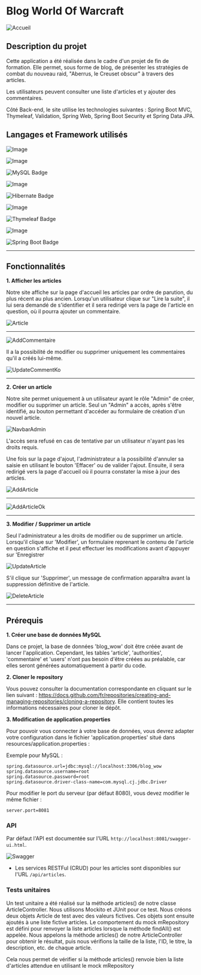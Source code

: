 # Blog World Of Warcraft

![Accueil](https://zupimages.net/up/23/24/6piv.png)

## Description du projet 

Cette application a été réalisée dans le cadre d'un projet de fin de formation. 
Elle permet, sous forme de blog, de présenter les stratégies de combat du nouveau raid, 
"Aberrus, le Creuset obscur" à travers des articles.

Les utilisateurs peuvent consulter une liste d'articles et y ajouter des commentaires.

Côté Back-end, le site utilise les technologies suivantes : Spring Boot MVC,
Thymeleaf, Validation, Spring Web, Spring Boot Security et Spring Data JPA.

## Langages et Framework utilisés

![Image](https://img.shields.io/badge/Java-ED8B00?style=for-the-badge&logo=openjdk&logoColor=white)

![Image](https://img.shields.io/badge/CSS3-1572B6?style=for-the-badge&logo=css3&logoColor=white)


![MySQL Badge](https://img.shields.io/badge/MySQL-4479A1?logo=mysql&logoColor=fff&style=for-the-badge)

![Image](https://img.shields.io/badge/HTML5-E34F26?style=for-the-badge&logo=html5&logoColor=white)

![Hibernate Badge](https://img.shields.io/badge/Hibernate-59666C?logo=hibernate&logoColor=fff&style=for-the-badge)

![Image](https://img.shields.io/badge/Bootstrap-563D7C?style=for-the-badge&logo=bootstrap&logoColor=white)


![Thymeleaf Badge](https://img.shields.io/badge/Thymeleaf-005F0F?logo=thymeleaf&logoColor=fff&style=for-the-badge)

![Image](https://img.shields.io/badge/JavaScript-323330?style=for-the-badge&logo=javascript&logoColor=F7DF1E)

![Spring Boot Badge](https://img.shields.io/badge/Spring%20Boot-6DB33F?logo=springboot&logoColor=fff&style=for-the-badge)

--------

## Fonctionnalités

**1. Afficher les articles**

Notre site affiche sur la page d'accueil les articles par ordre de parution, du plus récent au plus ancien.
Lorsqu'un utilisateur clique sur "Lire la suite", il lui sera demandé de s'identifier et il sera redirigé vers la page de l'article en question, où il pourra ajouter un commentaire.

![Article](https://zupimages.net/up/23/24/tjva.png)

------

![AddCommentaire](https://zupimages.net/up/23/24/ewnp.png)

Il a la possibilité de modifier ou supprimer uniquement les commentaires qu'il a créés lui-même.

![UpdateCommentKo](https://zupimages.net/up/23/24/dqy7.png)

-----

**2. Créer un article**

Notre site permet uniquement à un utilisateur ayant le rôle "Admin" de créer, modifier ou supprimer un article. 
Seul un "Admin" a accès, après s'être identifié, au bouton permettant d'accéder au formulaire de création d'un nouvel article. 

![NavbarAdmin](https://zupimages.net/up/23/24/h7eg.png)

L'accès sera refusé en cas de tentative par un utilisateur n'ayant pas les droits requis.

Une fois sur la page d'ajout, l'administrateur a la possibilité d'annuler sa saisie en utilisant le bouton 'Effacer' ou de valider l'ajout. 
Ensuite, il sera redirigé vers la page d'accueil où il pourra constater la mise à jour des articles.

![AddArticle](https://zupimages.net/up/23/24/6egv.png)

------

![AddArticleOk](https://zupimages.net/up/23/24/q6r8.png)

-----

**3. Modifier / Supprimer un article**

Seul l'administrateur a les droits de modifier ou de supprimer un article. 
Lorsqu'il clique sur 'Modifier', un formulaire reprenant le contenu de l'article en question s'affiche et il peut effectuer les modifications avant d'appuyer sur 'Enregistrer

![UpdateArticle](https://zupimages.net/up/23/24/x2fo.png)

S'il clique sur 'Supprimer', un message de confirmation apparaîtra avant la suppression définitive de l'article.

![DeleteArticle](https://zupimages.net/up/23/24/kbyu.png)

------

## Prérequis

**1. Créer une base de données MySQL**

Dans ce projet, la base de données 'blog_wow' doit être créée avant de lancer l'application. 
Cependant, les tables 'article', 'authorities', 'commentaire' et 'users' n'ont pas besoin d'être créées au préalable, car elles seront générées automatiquement à partir du code.

**2. Cloner le repository**

Vous pouvez consulter la documentation correspondante en cliquant sur le lien suivant : 
https://docs.github.com/fr/repositories/creating-and-managing-repositories/cloning-a-repository. 
Elle contient toutes les informations nécessaires pour cloner le dépôt.

**3. Modification de application.properties**

Pour pouvoir vous connecter à votre base de données, 
vous devrez adapter votre configuration dans le fichier 'application.properties' situé dans resources/application.properties :

Exemple pour MySQL :
```properties
spring.datasource.url=jdbc:mysql://localhost:3306/blog_wow
spring.datasource.username=root
spring.datasource.password=root
spring.datasource.driver-class-name=com.mysql.cj.jdbc.Driver
```

Pour modifier le port du serveur (par défaut 8080), vous devez modifier le même fichier :
```properties
server.port=8081
```

### API

Par défaut l'API est documentée sur l'URL `http://localhost:8081/swagger-ui.html`.

![Swagger](https://zupimages.net/up/23/24/ksmo.png)

- Les services RESTFul (CRUD) pour les articles sont disponibles sur l'URL
  `/api/articles`.

### Tests unitaires

Un test unitaire a été réalisé sur la méthode articles() de notre classe ArticleController. 
Nous utilisons Mockito et JUnit pour ce test. 
Nous créons deux objets Article de test avec des valeurs fictives. 
Ces objets sont ensuite ajoutés à une liste fictive articles. 
Le comportement du mock mRepository est défini pour renvoyer la liste articles lorsque la méthode findAll() est appelée. 
Nous appelons la méthode articles() de notre ArticleController pour obtenir le résultat, puis nous vérifions la taille de la liste, l'ID, le titre, la description, etc. de chaque article.

Cela nous permet de vérifier si la méthode articles() renvoie bien la liste d'articles attendue en utilisant le mock mRepository
